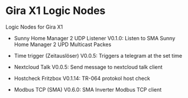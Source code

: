 # Gira X1 Logic Nodes

Logic Nodes for Gira X1

- Sunny Home Manager 2 UDP Listener V0.1.0:
  Listen to SMA Sunny Home Manager 2 UPD Multicast Packes  
  
- Time trigger (Zeitauslöser) V0.0.5: 
  Triggers a telegram at the set time
     
- Nextcloud Talk V0.0.5:
  Send message to nextcloud talk client
  
  
- Hostcheck Fritzbox V0.1.14:
  TR-064 protokol host check
 
- Modbus TCP (SMA) V0.6.0:
  SMA Inverter Modbus TCP client



